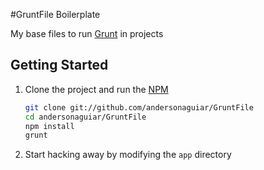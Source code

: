 #GruntFile Boilerplate

My base files to run [Grunt](http://gruntjs.com/) in projects

## Getting Started

1. Clone the project and run the [NPM](https://npmjs.org/)

	``` bash
	git clone git://github.com/andersonaguiar/GruntFile
	cd andersonaguiar/GruntFile
	npm install
	grunt
	```

1. Start hacking away by modifying the `app` directory

